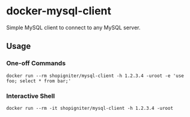 # docker-mysql-client
Simple MySQL client to connect to any MySQL server.

## Usage

### One-off Commands

    docker run --rm shopigniter/mysql-client -h 1.2.3.4 -uroot -e 'use foo; select * from bar;'

### Interactive Shell

    docker run --rm -it shopigniter/mysql-client -h 1.2.3.4 -uroot
